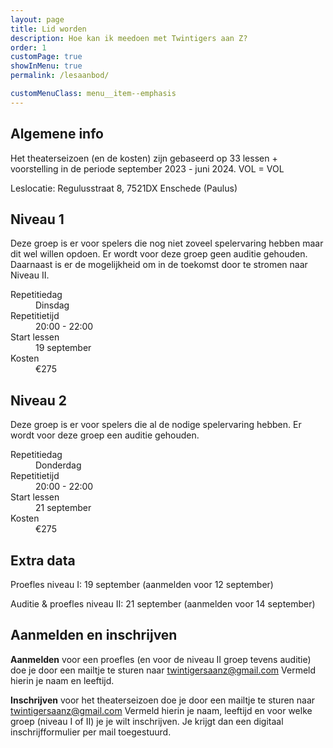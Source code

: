 ```yaml
---
layout: page
title: Lid worden
description: Hoe kan ik meedoen met Twintigers aan Z?
order: 1
customPage: true
showInMenu: true
permalink: /lesaanbod/

customMenuClass: menu__item--emphasis
---
```


## Algemene info

Het theaterseizoen (en de kosten) zijn gebaseerd op 33 lessen + voorstelling in de periode september 2023 - juni 2024. VOL = VOL

Leslocatie: Regulusstraat 8, 7521DX Enschede (Paulus)

## Niveau 1

Deze groep is er voor spelers die nog niet zoveel spelervaring hebben maar dit wel willen opdoen. Er wordt voor deze groep geen auditie gehouden. Daarnaast is er de mogelijkheid om in de toekomst door te stromen naar Niveau II.

<dl class="info-table">
  <dt>Repetitiedag</dt>
  <dd>Dinsdag</dd>

  <dt>Repetitietijd</dt>
  <dd>20:00 - 22:00</dd>

  <dt>Start lessen</dt>
  <dd>19 september</dd>

  <dt>Kosten</dt>
  <dd>€275</dd>
</dl>

## Niveau 2

Deze groep is er voor spelers die al de nodige spelervaring hebben. Er wordt voor deze groep een auditie gehouden.

<dl class="info-table">
  <dt>Repetitiedag</dt>
  <dd>Donderdag</dd>

  <dt>Repetitietijd</dt>
  <dd>20:00 - 22:00</dd>

  <dt>Start lessen</dt>
  <dd>21 september</dd>

  <dt>Kosten</dt>
  <dd>€275</dd>
</dl>

## Extra data

Proefles niveau I: 19 september (aanmelden voor 12 september)

Auditie & proefles niveau II: 21 september (aanmelden voor 14 september)

## Aanmelden en inschrijven

**Aanmelden** voor een proefles (en voor de niveau II groep tevens auditie) doe je door een mailtje te sturen naar [twintigersaanz@gmail.com](mailto:twintigersaanz@gmail.com)
Vermeld hierin je naam en leeftijd.

**Inschrijven** voor het theaterseizoen doe je door een mailtje te sturen naar [twintigersaanz@gmail.com](mailto:twintigersaanz@gmail.com) Vermeld hierin je naam, leeftijd en voor welke groep (niveau I of II) je je wilt inschrijven. Je krijgt dan een digitaal inschrijfformulier per mail toegestuurd.
